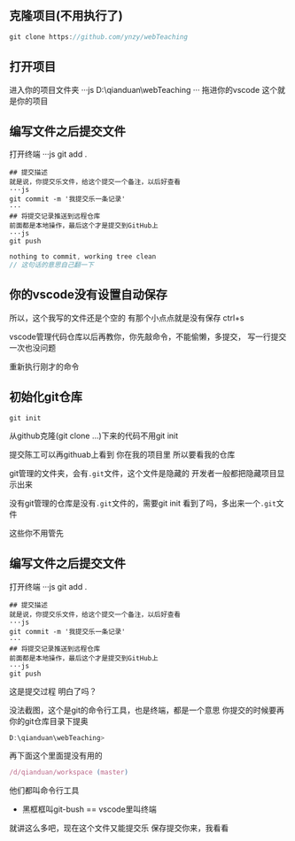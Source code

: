 ## 克隆项目(不用执行了)
```js
git clone https://github.com/ynzy/webTeaching
```
## 打开项目
进入你的项目文件夹
···js
D:\qianduan\webTeaching
···
拖进你的vscode
这个就是你的项目
## 编写文件之后提交文件
打开终端
···js
git add .
```
## 提交描述
就是说，你提交乐文件，给这个提交一个备注，以后好查看
···js
git commit -m '我提交乐一条记录'
···
## 将提交记录推送到远程仓库
前面都是本地操作，最后这个才是提交到GitHub上
···js
git push
```
```js
nothing to commit, working tree clean
// 这句话的意思自己翻一下
```


## 你的vscode没有设置自动保存
所以，这个我写的文件还是个空的
有那个小点点就是没有保存
ctrl+s

vscode管理代码仓库以后再教你，你先敲命令，不能偷懒，多提交，
写一行提交一次也没问题

重新执行刚才的命令

## 初始化git仓库
```
git init
```
从github克隆(git clone ...)下来的代码不用git init

提交陈工可以再githuab上看到
你在我的项目里 所以要看我的仓库

git管理的文件夹，会有`.git`文件，这个文件是隐藏的
开发者一般都把隐藏项目显示出来

没有git管理的仓库是没有`.git`文件的，需要git init
看到了吗，多出来一个`.git`文件

这些你不用管先


## 编写文件之后提交文件
打开终端
···js
git add .
```
## 提交描述
就是说，你提交乐文件，给这个提交一个备注，以后好查看
···js
git commit -m '我提交乐一条记录'
···
## 将提交记录推送到远程仓库
前面都是本地操作，最后这个才是提交到GitHub上
···js
git push
```

这是提交过程
明白了吗？


没法截图，这个是git的命令行工具，也是终端，都是一个意思
你提交的时候要再你的git仓库目录下提奥
```js
D:\qianduan\webTeaching>
```
再下面这个里面提没有用的
```js
/d/qianduan/workspace (master)
```

他们都叫命令行工具
* 黑框框叫git-bush == vscode里叫终端

就讲这么多吧，现在这个文件又能提交乐
保存提交你来，我看看


